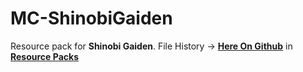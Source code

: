 # MC-ShinobiGaiden

Resource pack for **Shinobi Gaiden**. File History → **[Here On Github](https://github.com/NingyMD/MC-ShinobiGaiden)** in **[Resource Packs](https://github.com/NingyMD/MC-ShinobiGaiden/tree/main/ResourcePacks)**